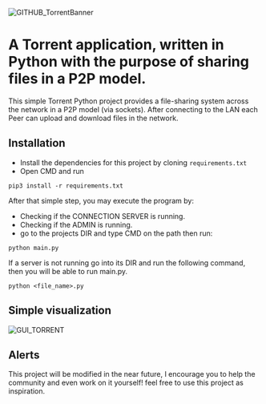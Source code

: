 ![GITHUB_TorrentBanner](https://github.com/dayeya/File-sharing-Torrent/assets/129618322/3c60b90f-9dcd-45d7-8faa-6a06313e3149)

# A Torrent application, written in Python with the purpose of sharing files in a P2P model.

This simple Torrent Python project provides a file-sharing system across the network in a P2P model (via sockets).
After connecting to the LAN each Peer can upload and download files in the network.

## Installation
- Install the dependencies for this project by cloning `requirements.txt`
- Open CMD and run 
```shell
pip3 install -r requirements.txt
```

After that simple step, you may execute the program by:
- Checking if the CONNECTION SERVER is running.
- Checking if the ADMIN is running.
- go to the projects DIR and type CMD on the path then run:
```shell
python main.py
```
If a server is not running go into its DIR and run the following command, then you will be able to run main.py.
```shell
python <file_name>.py
```

## Simple visualization
![GUI_TORRENT](https://github.com/dayeya/Simple_Torrent_Copy/assets/129618322/fc051c86-cb8e-4274-8f93-0160f1f8d53d)

## Alerts

This project will be modified in the near future, I encourage you to help the community and even work on it yourself!
feel free to use this project as inspiration.


